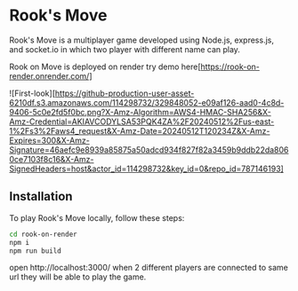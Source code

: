 # Rook's Move

Rook's Move is a multiplayer game  developed using Node.js, express.js, and socket.io in which two player with different name can play.

Rook on Move is deployed on render
try demo here[https://rook-on-render.onrender.com/]

![First-look][https://github-production-user-asset-6210df.s3.amazonaws.com/114298732/329848052-e09af126-aad0-4c8d-9406-5c0e2fd5f0bc.png?X-Amz-Algorithm=AWS4-HMAC-SHA256&X-Amz-Credential=AKIAVCODYLSA53PQK4ZA%2F20240512%2Fus-east-1%2Fs3%2Faws4_request&X-Amz-Date=20240512T120234Z&X-Amz-Expires=300&X-Amz-Signature=46aefc9e8939a85875a50adcd934f827f82a3459b9ddb22da8060ce7103f8c16&X-Amz-SignedHeaders=host&actor_id=114298732&key_id=0&repo_id=787146193]

## Installation

To play Rook's Move locally, follow these steps:

```bash
cd rook-on-render
npm i
npm run build
```

open http://localhost:3000/ when 2 different players are connected to same url they will be able to play the game.

